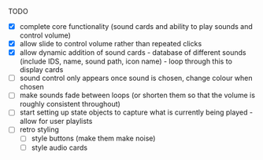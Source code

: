 TODO 

- [x] complete core functionality (sound cards and ability to play sounds and control volume)
- [x] allow slide to control volume rather than repeated clicks
- [x] allow dynamic addition of sound cards - database of different sounds (include IDS, name, sound path, icon name) - loop through this to display cards 
- [ ] sound control only appears once sound is chosen, change colour when chosen 
- [ ] make sounds fade between loops (or shorten them so that the volume is roughly consistent throughout)
- [ ] start setting up state objects to capture what is currently being played - allow for user playlists
- [ ] retro styling 
    - [ ] style buttons (make them make noise)
    - [ ] style audio cards 
